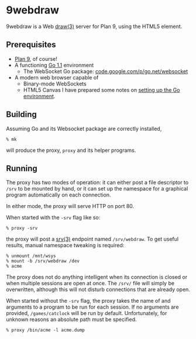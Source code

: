 # 9webdraw

9webdraw is a Web [draw(3)][man3draw] server for Plan 9, using
the HTML5 <canvas> element.

## Prerequisites
* [Plan 9][plan9], of course!
* A functioning [Go 1.1][golang] environment
    + The WebSocket Go package:
        [code.google.com/p/go.net/websocket][gows]
* A modern web browser capable of
    + Binary-mode WebSockets
    + HTML5 Canvas
I have prepared some notes on [setting up the Go environment][gopkg].
## Building
Assuming Go and its Websocket package are correctly installed,

    % mk
will produce the proxy, `proxy` and its helper programs.

## Running
The proxy has two modes of operation: it can either post a file
descriptor to `/srv` to be mounted by hand, or it can set up the
namespace for a graphical program automatically on each
connection.

In either mode, the proxy will serve HTTP on port 80.

When started with the `-srv` flag like so:

    % proxy -srv
the proxy will post a [srv(3)][man3srv] endpoint named `/srv/webdraw`.
To get useful results, manual namespace tweaking is required:

    % unmount /mnt/wsys
    % mount -b /srv/webdraw /dev
    % acme
The proxy does not do anything intelligent when its connection is
closed or when multiple sessions are open at once.  The `/srv/` file
will simply be overwritten, although this will not disturb connections
that are already open.

When started without the `-srv` flag, the proxy takes the name of and
arguments to a program to be run for each session.  If no arguments
are provided, `/games/catclock` will be run by default.  Unfortunately,
for unknown reasons an absolute path must be specified.

    % proxy /bin/acme -l acme.dump

[man3draw]: http://plan9.bell-labs.com/magic/man2html/3/draw
[man3srv]: http://plan9.bell-labs.com/magic/man2html/3/srv
[plan9]: http://plan9.bell-labs.com/plan9/
[golang]: http://golang.org/
[gows]: http://code.google.com/p/go.net/websocket
[gopkg]: PREREQ-gopkg.md
